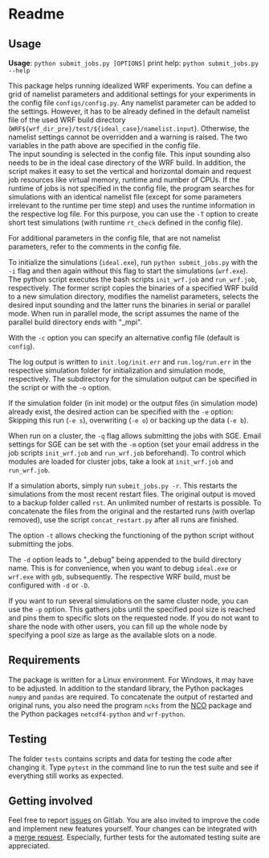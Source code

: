 # Readme
## Usage

**Usage**: `python submit_jobs.py [OPTIONS]`
print help: `python submit_jobs.py --help`

This package helps running idealized WRF experiments. You can define a grid of namelist parameters and additional settings for your experiments in the config file `configs/config.py`. Any namelist parameter can be added to the settings. However, it has to be already defined in the default namelist file of the used WRF build directory (`WRF${wrf_dir_pre}/test/${ideal_case}/namelist.input`). Otherwise, the namelist settings cannot be overridden and a warning is raised. The two variables in the path above are specified in the config file.  
The input sounding is selected in the config file. This input sounding also needs to be in the ideal case directory of the WRF build.
In addition, the script makes it easy to set the vertical and horizontal domain and request job resources like virtual memory, runtime and number of CPUs. If the runtime of jobs is not specified in the config file, the program searches for simulations with an identical namelist file (except for some parameters irrelevant to the runtime per time step) and uses the runtime information in the respective log file. For this purpose, you can use the `-T` option to create short test simulations (with runtime `rt_check` defined in the config file). 

For additional parameters in the config file, that are not namelist parameters, refer to the comments in the config file.

To initialize the simulations (`ideal.exe`), run `python submit_jobs.py` with the `-i` flag and then again without this flag to start the simulations (`wrf.exe`). The python script executes the bash scripts `init_wrf.job` and `run_wrf.job`, respectively. The former script copies the binaries of a specified WRF build to a new simulation directory, modifies the namelist parameters, selects the desired input sounding and the latter runs the binaries in serial or parallel mode.
When run in parallel mode, the script assumes the name of the parallel build directory ends with "_mpi".

With the `-c` option you can specify an alternative config file (default is `config`).

The log output is written to `init.log/init.err` and `run.log/run.err` in the respective simulation folder for initialization and simulation mode, respectively. The subdirectory for the simulation output can be specified in the script or with the `-o` option.

If the simulation folder (in init mode) or the output files (in simulation mode) already exist, the desired action can be specified with the `-e` option: Skipping this run (`-e s`), overwriting (`-e o`) or backing up the data (`-e b`).

When run on a cluster, the `-q` flag allows submitting the jobs with SGE. Email settings for SGE can be set with the  `-m` option (set your email address in the job scripts `init_wrf.job` and `run_wrf.job` beforehand). To control which modules are loaded for cluster jobs, take a look at `init_wrf.job` and `run_wrf.job`.

If a simulation aborts, simply run `submit_jobs.py -r`. This restarts the simulations from the most recent restart files. The original output is moved to a backup folder called `rst`. An unlimited number of restarts is possible. To concatenate the files from the original and the restarted runs (with overlap removed), use the script `concat_restart.py` after all runs are finished.

The option `-t` allows checking the functioning of the python script without submitting the jobs.

The `-d` option leads to "_debug" being appended to the build directory name. This is for convenience, when you want to debug `ideal.exe` or `wrf.exe` with `gdb`, subsequently. The respective WRF build, must be configured with `-d` or `-D`. 

If you want to run several simulations on the same cluster node, you can use the `-p` option. This gathers jobs until the specified pool size is reached and pins them to specific slots on the requested node. If you do not want to share the node with other users, you can fill up the whole node by specifying a pool size as large as the available slots on a node.

## Requirements
The package is written for a Linux environment. For Windows, it may have to be adjusted.
In addition to the standard library, the Python packages `numpy` and `pandas` are required. To concatenate the output of restarted and original runs, you also need the program `ncks` from the [NCO](http://nco.sourceforge.net/) package and the Python packages `netcdf4-python` and `wrf-python`.


## Testing
The folder `tests` contains scripts and data for testing the code after changing it.
Type `pytest` in the command line to run the test suite and see if everything still works as expected.

## Getting involved
Feel free to report [issues](https://git.uibk.ac.at/csat8800/run_wrf/issues) on Gitlab.
You are also invited to improve the code and implement new features yourself. Your changes can be integrated with a [merge request](https://git.uibk.ac.at/csat8800/run_wrf/merge_requests).
Especially, further tests for the automated testing suite are appreciated.

